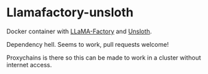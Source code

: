 # Llamafactory-unsloth

Docker container with [LLaMA-Factory](https://github.com/hiyouga/LLaMA-Factory) and [Unsloth](https://github.com/unslothai/unsloth).

Dependency hell. Seems to work, pull requests welcome!

Proxychains is there so this can be made to work in a cluster without internet access.

